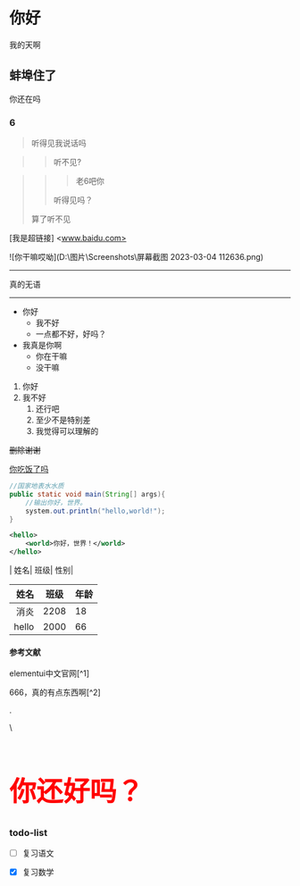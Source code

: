 # 你好

我的天啊 </br>

## 蚌埠住了

你还在吗

### 6

> 听得见我说话吗

> > 听不见?

> > > 老6吧你
> >
> > 听得见吗？
>
> 算了听不见

[我是超链接] <www.baidu.com>

![你干嘛哎呦](D:\图片\Screenshots\屏幕截图 2023-03-04 112636.png)

---

真的无语

---



+ 你好 
  + 我不好
  + 一点都不好，好吗？
+ 我真是你啊
  + 你在干嘛
  + 没干嘛

1. 你好
2. 我不好
   1. 还行吧
   2. 至少不是特别差
   3. 我觉得可以理解的

~~删除谢谢~~

<u>你吃饭了吗</u>

```java
//国家地表水水质
public static void main(String[] args){
    //输出你好，世界。
    system.out.println("hello,world!");
}
```

```xml
<hello>
    <world>你好，世界！</world>
</hello>
```

| 姓名| 班级| 性别|

| 姓名 | 班级 | 年龄 |
| ----: | :----: | :---- |
| 消炎 | 2208 | 18 |
|hello |2000 |66 |

#### 参考文献

 elementui中文官网[^1]

666，真的有点东西啊[^2]

\.

\\

<h1 style="color: red;font-size: 48px">你还好吗？</h1>

### todo-list

- [ ] 复习语文

- [x] 复习数学







